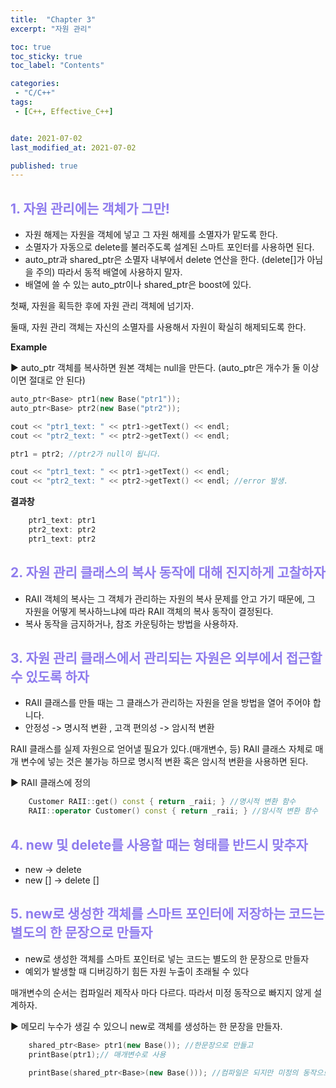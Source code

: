 ```yaml
---
title:  "Chapter 3"
excerpt: "자원 관리"

toc: true
toc_sticky: true
toc_label: "Contents"

categories:
 - "C/C++"
tags:
 - [C++, Effective_C++]


date: 2021-07-02
last_modified_at: 2021-07-02

published: true
---
```


## <span style="color:#8F7CEE">1. 자원 관리에는 객체가 그만!  </span>

- 자원 해제는 자원을 객체에 넣고 그 자원 해제를 소멸자가 맡도록 한다.  
- 소멸자가 자동으로 delete를 불러주도록 설계된 스마트 포인터를 사용하면 된다.  
- auto_ptr과 shared_ptr은 소멸자 내부에서 delete 연산을 한다. (delete[]가 아님을 주의) 따라서 동적 배열에 사용하지 말자.  
- 배열에 쓸 수 있는 auto_ptr이나 shared_ptr은 boost에 있다.  

첫째, 자원을 획득한 후에 자원 관리 객체에 넘기자.  

둘때, 자원 관리 객체는 자신의 소멸자를 사용해서 자원이 확실히 해제되도록 한다.  

 **Example**

▶ auto_ptr 객체를 복사하면 원본 객체는 null을 만든다. (auto_ptr은 개수가 둘 이상이면 절대로 안 된다)  

```c++
auto_ptr<Base> ptr1(new Base("ptr1"));
auto_ptr<Base> ptr2(new Base("ptr2"));

cout << "ptr1_text: " << ptr1->getText() << endl;
cout << "ptr2_text: " << ptr2->getText() << endl;

ptr1 = ptr2; //ptr2가 null이 됩니다.

cout << "ptr1_text: " << ptr1->getText() << endl;
cout << "ptr2_text: " << ptr2->getText() << endl; //error 발생.
```

**결과창**  

```c++
    ptr1_text: ptr1  
    ptr2_text: ptr2  
    ptr1_text: ptr2
```



## <span style="color:#8F7CEE">2. 자원 관리 클래스의 복사 동작에 대해 진지하게 고찰하자 </span>

- RAII 객체의 복사는 그 객체가 관리하는 자원의 복사 문제를 안고 가기 때문에, 그 자원을 어떻게 복사하느냐에 따라 RAII 객체의 복사 동작이 결정된다.  
- 복사 동작을 금지하거나, 참조 카운팅하는 방법을 사용하자.  

## <span style="color:#8F7CEE">3. 자원 관리 클래스에서 관리되는 자원은 외부에서 접근할 수 있도록 하자  </span>

- RAII 클래스를 만들 때는 그 클래스가 관리하는 자원을 얻을 방법을 열어 주어야 합니다.  
- 안정성 -> 명시적 변환 , 고객 편의성 -> 암시적 변환  

RAII 클래스를 실제 자원으로 얻어낼 필요가 있다.(매개변수, 등) RAII 클래스 자체로 매개 변수에  넣는 것은 불가능 하므로 명시적 변환 혹은 암시적 변환을 사용하면 된다.  

▶ RAII 클래스에 정의  

```c++
    Customer RAII::get() const { return _raii; } //명시적 변환 함수
    RAII::operator Customer() const { return _raii; } //암시적 변환 함수
```

## <span style="color:#8F7CEE">4. new 및 delete를 사용할 때는 형태를 반드시 맞추자 </span>

- new -> delete
- new [] -> delete []

## <span style="color:#8F7CEE">5. new로 생성한 객체를 스마트 포인터에 저장하는 코드는 별도의 한 문장으로 만들자  </span>

- new로 생성한 객체를 스마트 포인터로 넣는 코드는 별도의 한 문장으로 만들자  
- 예외가 발생할 때 디버깅하기 힘든 자원 누출이 초래될 수 있다  

매개변수의 순서는 컴파일러 제작사 마다 다르다. 따라서 미정 동작으로 빠지지 않게 설계하자.  

▶ 메모리 누수가 생길 수 있으니  new로 객체를 생성하는 한 문장을 만들자.  

```c++
	shared_ptr<Base> ptr1(new Base()); //한문장으로 만들고
	printBase(ptr1);// 매개변수로 사용

	printBase(shared_ptr<Base>(new Base())); //컴파일은 되지만 미정의 동작으로 메모리 누수가 생길 수 있다.
```









